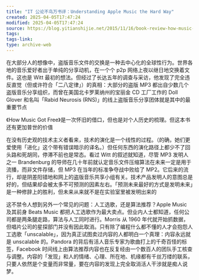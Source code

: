 ```yaml
---
title: "IT 公论不鸟万书评：Understanding Apple Music the Hard Way"
created: 2025-04-05T17:47:24
modified: 2025-04-05T17:47:24
source: https://blog.yitianshijie.net/2015/11/16/book-review-how-music-got-free/
tags:
tags-link:
type: archive-web
---
```

在大部分人的想像中，盗版音乐文件的交换是一种去中心化的全球性行为。世界各地的音乐爱好者出于单纯的分享动机，在一个个 p2p 网络上夜以继日地交换着文件。这也是 Witt 最初的想法。但经过了长达五年的调查与采访，他发现了完全违反直觉（但或许符合「二八定律」）的真相：大部分的盗版 MP3 都出自少数几个盗版音乐分享组织，而曾在美国北卡罗莱纳州的宝丽金 CD 工厂工作的 Doll Glover 和名叫「Rabid Neurosis (RNS)」的线上盗版音乐分享团体就是其中的最重要节点

《How Music Got Free》是一次怀旧的借口，但也是对个人历史的梳理。但这本书还有更加普世的价值

在没有历史观的技术主义者看来，技术的演化是一个线性的过程。（的确，她们更爱使用「进化」这个带有错误暗示的译名。）但任何东西的演化路径上都少不了回头路和死胡同，停滞不前也是常态。看过 Witt 的叙述就知道，尽管 MP3 发明人之一 Brandenburg 的导师在几十年前就认定音乐文件压缩算法在未来一定是用于流播，而非文件存储，但 MP3 在当年的标准争夺战中败给了 MP2。它后来的流行，却是阴差阳错地和网上的盗版音乐共享小组有关。技术产品发明人的意图总是好的，但结果却会被太多不可预测的因素左右。「预测未来最好的方式是发明未来」是一种修辞上的胜利，但未来从来就不是在实验室里被发明出来的

这不禁令人想到另外一个常见的问题：人工选歌，还是算法推荐？Apple Music 及其前身 Beats Music 都把人工选歌作为最大卖点。但业内人士都知道，任何公司都是两条腿走路，算法与人工同时进行。Morris 从 1960 年代就开始抓数据，但唱片公司的星探部门并没有因此取消。只有除了编程什么都不懂的人才会抱怨人工选歌「unscalable」，因为真正试图卖过内容的人都明白一个真理：内容永远就是 unscalable 的。Pandora 的背后有活人音乐专家为歌曲打上的千奇百怪的标签，Facebook 时间线上由算法推荐内容也在反复经由一个数百人的团队手工核查与调整。内容的「发现」和人的情绪、心理、所在地、机缘都有千丝万缕的联系，只要人依然是个变量而非常量，要在内容的发现上完全取消活人干涉就是痴人说梦。